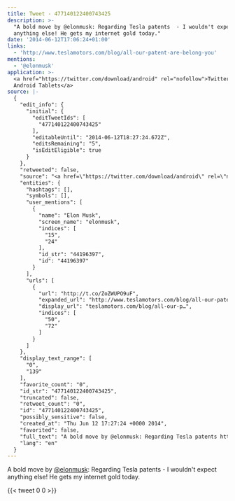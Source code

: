 ```yaml
---
title: Tweet - 477140122400743425
description: >-
  "A bold move by @elonmusk: Regarding Tesla patents  - I wouldn't expect
  anything else! He gets my internet gold today."
date: '2014-06-12T17:06:24+01:00'
links:
  - 'http://www.teslamotors.com/blog/all-our-patent-are-belong-you'
mentions:
  - '@elonmusk'
application: >-
  <a href="https://twitter.com/download/android" rel="nofollow">Twitter for
  Android Tablets</a>
source: |-
  {
    "edit_info": {
      "initial": {
        "editTweetIds": [
          "477140122400743425"
        ],
        "editableUntil": "2014-06-12T18:27:24.672Z",
        "editsRemaining": "5",
        "isEditEligible": true
      }
    },
    "retweeted": false,
    "source": "<a href=\"https://twitter.com/download/android\" rel=\"nofollow\">Twitter for Android Tablets</a>",
    "entities": {
      "hashtags": [],
      "symbols": [],
      "user_mentions": [
        {
          "name": "Elon Musk",
          "screen_name": "elonmusk",
          "indices": [
            "15",
            "24"
          ],
          "id_str": "44196397",
          "id": "44196397"
        }
      ],
      "urls": [
        {
          "url": "http://t.co/ZoZWUPO9uF",
          "expanded_url": "http://www.teslamotors.com/blog/all-our-patent-are-belong-you",
          "display_url": "teslamotors.com/blog/all-our-p…",
          "indices": [
            "50",
            "72"
          ]
        }
      ]
    },
    "display_text_range": [
      "0",
      "139"
    ],
    "favorite_count": "0",
    "id_str": "477140122400743425",
    "truncated": false,
    "retweet_count": "0",
    "id": "477140122400743425",
    "possibly_sensitive": false,
    "created_at": "Thu Jun 12 17:27:24 +0000 2014",
    "favorited": false,
    "full_text": "A bold move by @elonmusk: Regarding Tesla patents http://t.co/ZoZWUPO9uF - I wouldn't expect anything else! He gets my internet gold today.",
    "lang": "en"
  }
---
```

A bold move by [@elonmusk](https://twitter.com/@elonmusk): Regarding Tesla patents  - I wouldn't expect anything else! He gets my internet gold today.
    
{{< tweet 0 0 >}}
    
